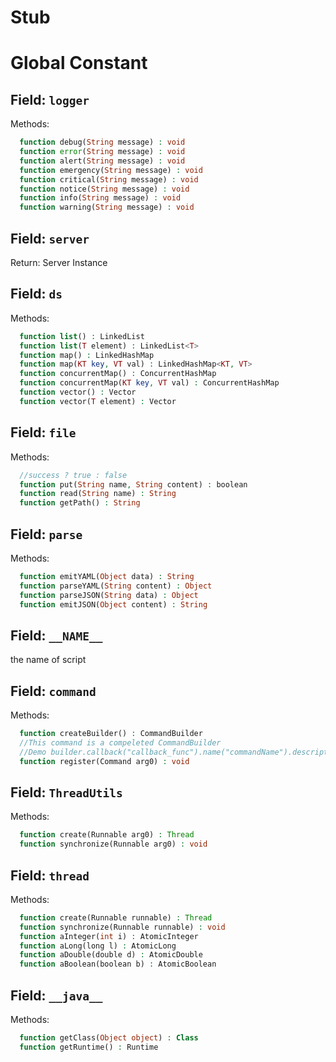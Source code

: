 Stub
===

# Global Constant

## Field: `logger`

Methods:

```php
  function debug(String message) : void
  function error(String message) : void
  function alert(String message) : void
  function emergency(String message) : void
  function critical(String message) : void
  function notice(String message) : void
  function info(String message) : void
  function warning(String message) : void
```

## Field: `server`

Return: Server Instance

## Field: `ds`

Methods:

```php
  function list() : LinkedList
  function list(T element) : LinkedList<T>
  function map() : LinkedHashMap
  function map(KT key, VT val) : LinkedHashMap<KT, VT>
  function concurrentMap() : ConcurrentHashMap
  function concurrentMap(KT key, VT val) : ConcurrentHashMap
  function vector() : Vector
  function vector(T element) : Vector
```

## Field: `file`

Methods:

```php
  //success ? true : false
  function put(String name, String content) : boolean
  function read(String name) : String
  function getPath() : String
```

## Field: `parse`

Methods:

```php
  function emitYAML(Object data) : String
  function parseYAML(String content) : Object
  function parseJSON(String data) : Object
  function emitJSON(Object content) : String
```

## Field: `__NAME__`

the name of script

## Field: `command`

Methods:

```php
  function createBuilder() : CommandBuilder
  //This command is a compeleted CommandBuilder
  //Demo builder.callback("callback_func").name("commandName").description("Demo command").build()
  function register(Command arg0) : void
```

## Field: `ThreadUtils`

Methods:

```php
  function create(Runnable arg0) : Thread
  function synchronize(Runnable arg0) : void
```

## Field: `thread`

Methods:

```php
  function create(Runnable runnable) : Thread
  function synchronize(Runnable runnable) : void
  function aInteger(int i) : AtomicInteger
  function aLong(long l) : AtomicLong
  function aDouble(double d) : AtomicDouble
  function aBoolean(boolean b) : AtomicBoolean
```

## Field: `__java__`

Methods:

```php
  function getClass(Object object) : Class
  function getRuntime() : Runtime
```